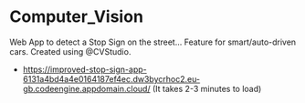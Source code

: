 # Computer_Vision

Web App to detect a Stop Sign on the street... Feature for smart/auto-driven cars.
Created using @CVStudio.
- https://improved-stop-sign-app-6131a4bd4a4e0164187ef4ec.dw3bycrhoc2.eu-gb.codeengine.appdomain.cloud/  (It takes 2-3 minutes to load)
